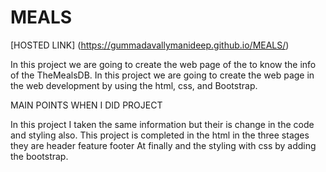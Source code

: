 # MEALS

[HOSTED LINK]  (https://gummadavallymanideep.github.io/MEALS/)


In this project we are going to create the web page of the to know the info of the TheMealsDB.
In this project we are going to create the web page in the web development by using the html, css, and Bootstrap.


MAIN POINTS WHEN I DID PROJECT

In this project I taken the same information but their is change in the code and styling also.
This project is completed in the html in the three stages they are 
  header
  feature
  footer
 At finally and the styling with css by adding the bootstrap.

